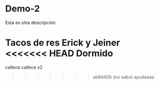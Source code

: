 # Demo-2
Esta es otra descripción

Tacos de res
Erick y Jeiner
<<<<<<< HEAD
Dormido 
=======
callece
callece x2

>>>>>>> ab8d40b (no sabo)
ayudaaaa
